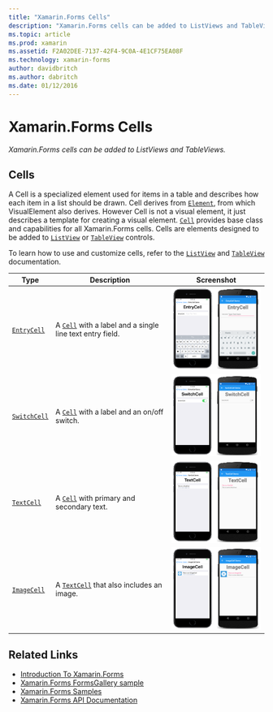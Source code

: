 ```yaml
---
title: "Xamarin.Forms Cells"
description: "Xamarin.Forms cells can be added to ListViews and TableViews."
ms.topic: article
ms.prod: xamarin
ms.assetid: F2A02DEE-7137-42F4-9C0A-4E1CF75EA08F
ms.technology: xamarin-forms
author: davidbritch
ms.author: dabritch
ms.date: 01/12/2016
---
```


# Xamarin.Forms Cells

_Xamarin.Forms cells can be added to ListViews and TableViews._

## Cells

A Cell is a specialized element used for items in a table and describes
  how each item in a list should be drawn. Cell derives from [`Element`](https://developer.xamarin.com/api/type/Xamarin.Forms.Element/),
  from which VisualElement also derives. However Cell is not a visual element,
  it just describes a template for creating a visual element. [`Cell`](https://developer.xamarin.com/api/type/Xamarin.Forms.Cell/)
  provides base class and capabilities for all Xamarin.Forms cells. Cells are
  elements designed to be added to [`ListView`](https://developer.xamarin.com/api/type/Xamarin.Forms.ListView/)
  or [`TableView`](https://developer.xamarin.com/api/type/Xamarin.Forms.TableView/) controls.

To learn how to use and customize cells, refer to the [`ListView`](~/xamarin-forms/user-interface/listview/index.md)
 and [`TableView`](~/xamarin-forms/user-interface/tableview.md) documentation.

| Type | Description | Screenshot |
| ---- | ----------- | ---------- |
| [`EntryCell`](https://developer.xamarin.com/api/type/Xamarin.Forms.EntryCell) | A [`Cell`](https://developer.xamarin.com/api/type/Xamarin.Forms.Cell/) with a label and a single line text entry field. | [![EntryCell Example](cells-images/EntryCell.png "EntryCell Example")](https://github.com/xamarin/xamarin-forms-samples/blob/master/FormsGallery/FormsGallery/FormsGallery/CodeExamples/EntryCellDemoPage.cs) |
| [`SwitchCell`](https://developer.xamarin.com/api/type/Xamarin.Forms.SwitchCell) | A [`Cell`](https://developer.xamarin.com/api/type/Xamarin.Forms.Cell/) with a label and an on/off switch. | [![SwitchCell Example](cells-images/SwitchCell.png "SwitchCell Example")](https://github.com/xamarin/xamarin-forms-samples/blob/master/FormsGallery/FormsGallery/FormsGallery/CodeExamples/SwitchCellDemoPage.cs) |
| [`TextCell`](https://developer.xamarin.com/api/type/Xamarin.Forms.TextCell) | A [`Cell`](https://developer.xamarin.com/api/type/Xamarin.Forms.Cell/) with primary and secondary text. | [![TextCell Example](cells-images/TextCell.png "TextCell Example")](https://github.com/xamarin/xamarin-forms-samples/blob/master/FormsGallery/FormsGallery/FormsGallery/CodeExamples/TextCellDemoPage.cs) |
| [`ImageCell`](https://developer.xamarin.com/api/type/Xamarin.Forms.ImageCell) | A [`TextCell`](https://developer.xamarin.com/api/type/Xamarin.Forms.TextCell/) that also includes an image. | [![ImageCell Example](cells-images/ImageCell.png "ImageCell Example")](https://github.com/xamarin/xamarin-forms-samples/blob/master/FormsGallery/FormsGallery/FormsGallery/CodeExamples/ImageCellDemoPage.cs) |

## Related Links

- [Introduction To Xamarin.Forms](~/xamarin-forms/get-started/introduction-to-xamarin-forms.md)
- [Xamarin.Forms FormsGallery sample](https://developer.xamarin.com/samples/xamarin-forms/FormsGallery/)
- [Xamarin.Forms Samples](https://developer.xamarin.com/samples/xamarin-forms/all/)
- [Xamarin.Forms API Documentation](https://developer.xamarin.com/api/root/Xamarin.Forms/)
